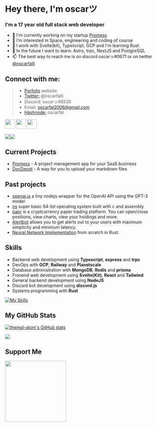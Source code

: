 # Hey there, I'm oscarツ
### I'm a 17 year old full stack web developer
- 👋 I'm currently working on my startup [Promess](https://github.com/promesstech)
- 👀 I’m interested in Space, engineering and coding of course
- 🌱 I work with Svelte(kit), Typescript, GCP and I'm learning Rust.
- 🔮 In the future I want to learn: Astro, trpc, NextJS and PostgreSQL 
- 📫 The best way to reach me is on discord oscarッ#0671 or on twitter [@oscarfalll](https://twitter.com/oscarfalll)

## Connect with me:
> - [Porfolio](https://oscarfal.netlify.app) website
> - [Twitter:](https://twitter.com/oscarfalll) @oscarfalll
> - Discord: oscarッ#8530
> - Email: oscarfal2006@gmail.com
> - [Hashnode:](https://oscarfal.hashnode.dev) oscarfal

<p align="left"> <a href="https://www.github.com/thereal-atom" target="_blank" rel="noreferrer"><img src="https://raw.githubusercontent.com/danielcranney/readme-generator/main/public/icons/socials/github.svg" width="32" height="32" /></a> <a href="https://oscarfal.hashnode.dev" target="_blank" rel="noreferrer"><img src="https://raw.githubusercontent.com/danielcranney/readme-generator/main/public/icons/socials/hashnode.svg" width="32" height="32" /></a> <a href="https://www.twitter.com/oscarfalll" target="_blank" rel="noreferrer"><img src="https://raw.githubusercontent.com/danielcranney/readme-generator/main/public/icons/socials/twitter.svg" width="32" height="32" /></a></p>
<a href="https://www.twitter.com/oscarfalll" target="_blank" rel="noreferrer"><img
                  src="https://img.shields.io/twitter/follow/oscarfalll?logo=twitter&style=for-the-badge&color=0891b2&labelColor=1c1917"
                /></a><a href="https://www.github.com/thereal-atom" target="_blank" rel="noreferrer"><img
                  src="https://img.shields.io/github/followers/thereal-atom?logo=github&style=for-the-badge&color=0891b2&labelColor=1c1917" /></a>
<br />

## Current Projects
- [Promess](https://github.com/promesstech) - A project management app for your SaaS business
- [DocDepot](https://github.com/thereal-atom/docdepot) - A way for you to upload your markdown files

## Past projects
- [openai.js](https://github.com/thereal-atom/openai.js) a tiny nodejs wrapper for the OpenAI API using the GPT-3 model
- [os](https://github.com/thereal-atom/os) super basic 64-bit operating system built with c and assembly
- [papr](https://github.com/thereal-atom/papr) is a cryptcurrency paper trading platform. You can open/close positions, view charts, view your holdings and more.
- [Alertbot](https://github.com/alertbotxyz) allows you to get alerts out to your users with maximum simplicity and minimum latency.
- [Neural Network Implementation](https://github.com/thereal-atom/neural-network-implementation) from scratch in Rust.

## Skills

- Backend web development using **Typescript**, **express** and **trpc**
- DevOps with **GCP**, **Railway** and **Planetscale**
- Database administration wtih **MongoDB**, **Redis** and **prisma**
- Fronend web development using **Svelte(Kit)**, **React** and **Tailwind** 
- General backend development using **NodeJS**
- Discord bot development using **discord.js**
- Systems programming with **Rust**

[![My Skills](https://skillicons.dev/icons?i=ts,rust,docker,express,gcp,git,mongodb,nodejs,prisma,redis,svelte,tailwind,bots)](https://skillicons.dev)

## My GitHub Stats

<a href="http://www.github.com/thereal-atom"><img src="https://github-readme-stats.vercel.app/api?username=thereal-atom&show_icons=true&hide=&count_private=true&title_color=0891b2&text_color=ffffff&icon_color=0891b2&bg_color=1c1917&hide_border=true&show_icons=true" alt="thereal-atom's GitHub stats" /></a>

<a href="http://www.github.com/thereal-atom"><img src="https://github-readme-streak-stats.herokuapp.com/?user=thereal-atom&stroke=ffffff&background=1c1917&ring=0891b2&fire=0891b2&currStreakNum=ffffff&currStreakLabel=0891b2&sideNums=ffffff&sideLabels=ffffff&dates=ffffff&hide_border=true" /></a>

## Support Me
<a href="https://www.buymeacoffee.com/oscarfal"><img src="https://cdn.buymeacoffee.com/buttons/v2/default-yellow.png" width="200" /></a>
